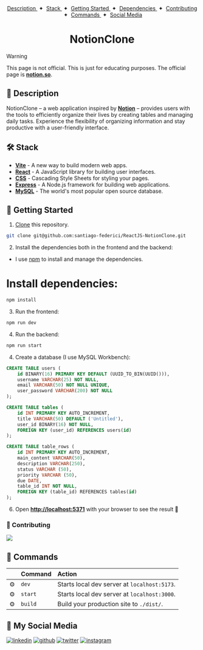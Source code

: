 <div align="center">
    <a href="#-description" target="_blank">
        Description
    </a>
    <span>&nbsp;✦&nbsp;</span>
    <a href="#-stack" target="_blank">
        Stack
    </a>
    <span>&nbsp;✦&nbsp;</span>
    <a href="#--getting-started" target="_blank">
        Getting Started
    </a>
    <span>&nbsp;✦&nbsp;</span>
    <a href="#-dependencies" target="_blank">
        Dependencies
    </a>
    <span>&nbsp;✦&nbsp;</span>
    <a href="#-contributing" target="_blank">
        Contributing
    </a>
    <span>&nbsp;✦&nbsp;</span>
    <a href="#-commands" target="_blank">
        Commands
    </a>
    <span>&nbsp;✦&nbsp;</span>
    <a href="#-social-media" target="_blank">
        Social Media
    </a>
</div>

<h1 align="center">
  NotionClone
</h1>

> [!WARNING]
> This page is not official. This is just for educating purposes. The official page is [**notion.so**](https://notion.so/).

<div id="-description"></div>

## 📝 Description

NotionClone – a web application inspired by [**Notion**](https://notion.so/) – provides users with the tools to efficiently organize their lives by creating tables and managing daily tasks. Experience the flexibility of organizing information and stay productive with a user-friendly interface.


<div id="-stack"></div>

## 🛠️ Stack

- [**Vite**](https://https://vitejs.dev/) - A new way to build modern web apps.
- [**React**](https://react.dev/) - A JavaScript library for building user interfaces.
- [**CSS**](https://developer.mozilla.org/en-US/docs/Web/CSS) - Cascading Style Sheets for styling your pages.
- [**Express**](https://expressjs.com/) - A Node.js framework for building web applications.
- [**MySQL**](https://www.mysql.com/) - The world's most popular open source database.

<div id="-getting-started"></div>


## 🚀 Getting Started

1. [Clone](https://github.com/santiago-federici/ReactJS-NotionClone.git) this repository.

```bash
git clone git@github.com:santiago-federici/ReactJS-NotionClone.git
```

2. Install the dependencies both in the frontend and the backend:

- I use [npm](https://www.npmjs.com/) to install and manage the dependencies.

<div id="-dependencies"></div>

# Install dependencies:
```bash
npm install
```

3. Run the frontend:

```bash
npm run dev
```

4. Run the backend:

```bash
npm run start
```

4. Create a database (I use MySQL Workbench):

```sql
CREATE TABLE users (
	id BINARY(16) PRIMARY KEY DEFAULT (UUID_TO_BIN(UUID())),
    username VARCHAR(25) NOT NULL,
    email VARCHAR(50) NOT NULL UNIQUE,
    user_password VARCHAR(200) NOT NULL
);

CREATE TABLE tables (
	id INT PRIMARY KEY AUTO_INCREMENT,
    title VARCHAR(50) DEFAULT ('Untitled'),
    user_id BINARY(16) NOT NULL,
    FOREIGN KEY (user_id) REFERENCES users(id)
);

CREATE TABLE table_rows (
	id INT PRIMARY KEY AUTO_INCREMENT,
    main_content VARCHAR(50),
    description VARCHAR(250),
    status VARCHAR (50),
    priority VARCHAR (50),
    due DATE,
    table_id INT NOT NULL,
    FOREIGN KEY (table_id) REFERENCES tables(id)
);
```

6. Open [**http://localhost:5371**](http://localhost:5371/) with your browser to see the result 🚀

<div id="-contributing"></div>

### 🤝 Contributing

<a href="https://github.com/santiago-federici/ReactJS-NotionClone/graphs/contributors">
  <img src="https://contrib.rocks/image?repo=santiago-federici/ReactJS-NotionClone" />
</a>

<div id="-commands"></div>

## 🧞 Commands

|     | Command          | Action                                        |
| :-- | :--------------- | :-------------------------------------------- |
| ⚙️  | `dev`            | Starts local dev server at `localhost:5173`.  |
| ⚙️  | `start`          | Starts local dev server at `localhost:3000`.  |
| ⚙️  | `build`          | Build your production site to `./dist/`.      |


<div id="-social-media"></div>

## 📲 My Social Media



[![linkedin](https://img.shields.io/badge/linkedin-0077B5?style=for-the-badge&logo=linkedin&logoColor=white)](www.linkedin.com/in/santiago-federici)
[![github](https://img.shields.io/badge/github-181717?style=for-the-badge&logo=github&logoColor=white)](https://github.com/santiago-federici)
[![twitter](https://img.shields.io/badge/twitter-1DA1F2?style=for-the-badge&logo=twitter&logoColor=white)](https://twitter.com/Santi_Federici)
[![instagram](https://img.shields.io/badge/instagram-E4405F?style=for-the-badge&logo=instagram&logoColor=white)](https://www.instagram.com/santi_federici)
